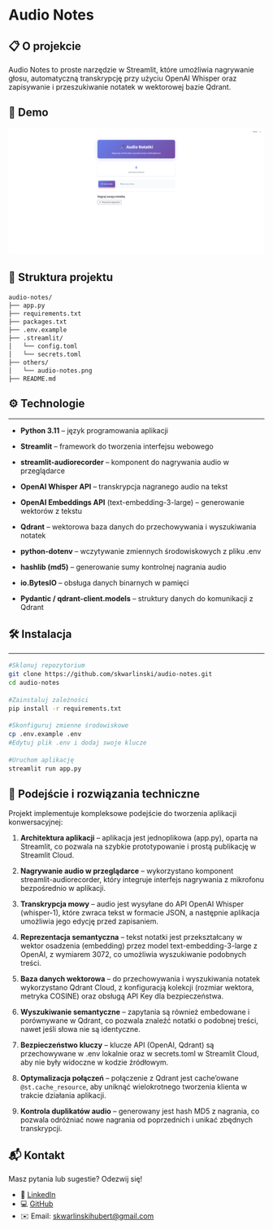 # Audio Notes

## 📋 O projekcie

Audio Notes to proste narzędzie w Streamlit, które umożliwia nagrywanie głosu, automatyczną transkrypcję przy użyciu OpenAI Whisper oraz zapisywanie i przeszukiwanie notatek w wektorowej bazie Qdrant.


## 📱 Demo

![Audio Notes Interface](others/audio-notes.png)

## 📁 Struktura projektu

```
audio-notes/
├── app.py
├── requirements.txt
├── packages.txt
├── .env.example
├── .streamlit/
│   └── config.toml
│   └── secrets.toml
├── others/
│   └── audio-notes.png
├── README.md           
```
## ⚙️ Technologie
---

* **Python 3.11** – język programowania aplikacji

* **Streamlit** – framework do tworzenia interfejsu webowego

* **streamlit-audiorecorder** – komponent do nagrywania audio w przeglądarce

* **OpenAI Whisper API** – transkrypcja nagranego audio na tekst

* **OpenAI Embeddings API** (text-embedding-3-large) – generowanie wektorów z tekstu

* **Qdrant** – wektorowa baza danych do przechowywania i wyszukiwania notatek

* **python-dotenv** – wczytywanie zmiennych środowiskowych z pliku .env

* **hashlib (md5)** – generowanie sumy kontrolnej nagrania audio

* **io.BytesIO** – obsługa danych binarnych w pamięci

* **Pydantic / qdrant-client.models** – struktury danych do komunikacji z Qdrant

## 🛠️ Instalacja
---

   ```bash
   #Sklonuj repozytorium
   git clone https://github.com/skwarlinski/audio-notes.git
   cd audio-notes
   
   #Zainstaluj zależności
   pip install -r requirements.txt
   
   #Skonfiguruj zmienne środowiskowe
   cp .env.example .env
   #Edytuj plik .env i dodaj swoje klucze
   
   #Uruchom aplikację
   streamlit run app.py
   ```

## 🧠 Podejście i rozwiązania techniczne

Projekt implementuje kompleksowe podejście do tworzenia aplikacji konwersacyjnej:

1. **Architektura aplikacji** – aplikacja jest jednoplikowa (app.py), oparta na Streamlit, co pozwala na szybkie prototypowanie i prostą publikację w Streamlit Cloud.

2. **Nagrywanie audio w przeglądarce** – wykorzystano komponent streamlit-audiorecorder, który integruje interfejs nagrywania z mikrofonu bezpośrednio w aplikacji.

3. **Transkrypcja mowy** – audio jest wysyłane do API OpenAI Whisper (whisper-1), które zwraca tekst w formacie JSON, a następnie aplikacja umożliwia jego edycję przed zapisaniem.

4. **Reprezentacja semantyczna** – tekst notatki jest przekształcany w wektor osadzenia (embedding) przez model text-embedding-3-large z OpenAI, z wymiarem 3072, co umożliwia wyszukiwanie podobnych treści.

5. **Baza danych wektorowa** – do przechowywania i wyszukiwania notatek wykorzystano Qdrant Cloud, z konfiguracją kolekcji (rozmiar wektora, metryka COSINE) oraz obsługą API Key dla bezpieczeństwa.

6. **Wyszukiwanie semantyczne** – zapytania są również embedowane i porównywane w Qdrant, co pozwala znaleźć notatki o podobnej treści, nawet jeśli słowa nie są identyczne.

7. **Bezpieczeństwo kluczy** – klucze API (OpenAI, Qdrant) są przechowywane w .env lokalnie oraz w secrets.toml w Streamlit Cloud, aby nie były widoczne w kodzie źródłowym.

8. **Optymalizacja połączeń** – połączenie z Qdrant jest cache’owane `@st.cache_resource`, aby uniknąć wielokrotnego tworzenia klienta w trakcie działania aplikacji.

9. **Kontrola duplikatów audio** – generowany jest hash MD5 z nagrania, co pozwala odróżniać nowe nagrania od poprzednich i unikać zbędnych transkrypcji.

## 📬 Kontakt

Masz pytania lub sugestie? Odezwij się!

- 💼 [LinkedIn](https://www.linkedin.com/in/hubert-skwarlinski-895437368/)
- 💻 [GitHub](https://github.com/skwarlinski)
- ✉️ Email: [skwarlinskihubert@gmail.com](mailto:skwarlinskihubert@gmail.com)